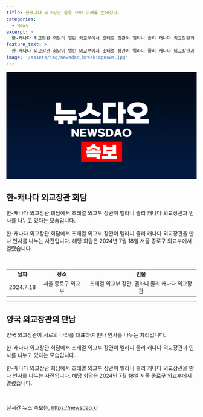 ```yaml
---
title: 한캐나다 외교장관 힘을 모아 미래를 논의한다.
categories:
  - News
excerpt: >
  한-캐나다 외교장관 회담이 열린 외교부에서 조태열 장관이 멜라니 졸리 캐나다 외교장관과 인사를 나눴다.
feature_text: >
  한-캐나다 외교장관 회담이 열린 외교부에서 조태열 장관이 멜라니 졸리 캐나다 외교장관과 인사를 나눴다.
image: '/assets/img/newsdao_breakingnews.jpg'
---
```


<p><img src="/assets/img/newsdao_breakingnews.jpg" alt="ontimetimes 속보" /></p>

<h2 data-ke-size="size26">한-캐나다 외교장관 회담</h2>

<p data-ke-size="size16">한-캐나다 외교장관 회담에서 조태열 외교부 장관이 멜라니 졸리 캐나다 외교장관과 인사를 나누고 있다는 모습입니다.</p>

<p>한-캐나다 외교장관 회담에서 조태열 외교부 장관이 멜라니 졸리 캐나다 외교장관을 만나 인사를 나누는 사진입니다. 해당 회담은 2024년 7월 18일 서울 종로구 외교부에서 열렸습니다.</p>

<p data-ke-size="size16">&nbsp;</p>

<table>
    <tbody>
        <tr>
            <td style="text-align: center; height: 17px;"><b>날짜</b></td>
            <td style="text-align: center; height: 17px;"><b>장소</b></td>
            <td style="text-align: center; height: 17px;"><b>인물</b></td>
        </tr>
        <tr>
            <td style="text-align: center; height: 17px;">2024.7.18</td>
            <td style="text-align: center; height: 17px;">서울 종로구 외교부</td>
            <td style="text-align: center; height: 17px;">조태열 외교부 장관, 멜라니 졸리 캐나다 외교장관</td>
        </tr>
    </tbody>
</table>

<hr>

<h2 data-ke-size="size26">양국 외교장관의 만남</h2>

<p data-ke-size="size16">양국 외교장관이 서로의 나라를 대표하여 만나 인사를 나누는 자리입니다.</p>

<p>한-캐나다 외교장관 회담에서 조태열 외교부 장관이 멜라니 졸리 캐나다 외교장관과 인사를 나누고 있다는 모습입니다.</p>

<p>한-캐나다 외교장관 회담에서 조태열 외교부 장관이 멜라니 졸리 캐나다 외교장관을 만나 인사를 나누는 사진입니다. 해당 회담은 2024년 7월 18일 서울 종로구 외교부에서 열렸습니다.</p>

<p data-ke-size="size16">&nbsp;</p>
실시간 뉴스 속보는, <a href="https://newsdao.kr" rel="dofollow">https://newsdao.kr</a>


